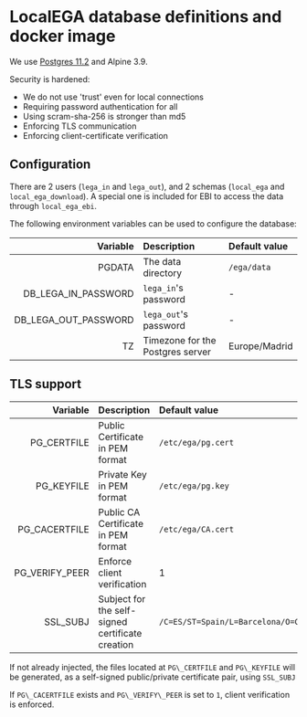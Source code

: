 # LocalEGA database definitions and docker image

We use
[Postgres 11.2](https://github.com/docker-library/postgres/tree/6c3b27f1433ad81675afb386a182098dc867e3e8/11/alpine)
and Alpine 3.9.

Security is hardened:
- We do not use 'trust' even for local connections
- Requiring password authentication for all
- Using scram-sha-256 is stronger than md5
- Enforcing TLS communication
- Enforcing client-certificate verification

## Configuration

There are 2 users (`lega_in` and `lega_out`), and 2 schemas
(`local_ega` and `local_ega_download`).  A special one is included for
EBI to access the data through `local_ega_ebi`.

The following environment variables can be used to configure the database:

| Variable | Description | Default value |
|---------:|:------------|:--------------|
| PGDATA | The data directory | `/ega/data` |
| DB\_LEGA\_IN\_PASSWORD  | `lega_in`'s password | - |
| DB\_LEGA\_OUT\_PASSWORD  | `lega_out`'s password | - |
| TZ | Timezone for the Postgres server | Europe/Madrid |

## TLS support

| Variable | Description | Default value |
|---------:|:------------|:--------------|
| PG\_CERTFILE   | Public Certificate in PEM format    | `/etc/ega/pg.cert` |
| PG\_KEYFILE    | Private Key in PEM format           | `/etc/ega/pg.key`  |
| PG\_CACERTFILE | Public CA Certificate in PEM format | `/etc/ega/CA.cert` |
| PG\_VERIFY\_PEER | Enforce client verification       | 1 |
| SSL\_SUBJ | Subject for the self-signed certificate creation | `/C=ES/ST=Spain/L=Barcelona/O=CRG/OU=SysDevs/CN=LocalEGA/emailAddress=all.ega@crg.eu` |

If not already injected, the files located at `PG\_CERTFILE` and `PG\_KEYFILE` will be generated, as a self-signed public/private certificate pair, using `SSL_SUBJ`

If `PG\_CACERTFILE` exists and `PG\_VERIFY\_PEER` is set to `1`, client verification is enforced.

